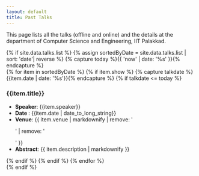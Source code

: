 ```yaml
---
layout: default
title: Past Talks
---
```

  <script>
  MathJax = {
    tex: {inlineMath: [['$', '$'], ['\\(', '\\)']]}
  };
  </script>
<script src="https://cdn.jsdelivr.net/npm/mathjax@3/es5/tex-mml-chtml.js" integrity="sha384-Wuix6BuhrWbjDBs24bXrjf4ZQ5aFeFWBuKkFekO2t8xFU0iNaLQfp2K6/1Nxveei" crossorigin="anonymous"></script>

This page lists all the talks (offline and online) and the details at the department of Computer Science and Engineering, IIT Palakkad.

<div class="container">
 {% if site.data.talks.list %}
  {% assign sortedByDate = site.data.talks.list | sort: 'date'| reverse %}
    {% capture today %}{{ 'now' | date: '%s' }}{% endcapture %}
   <div class="row">
  {% for item in sortedByDate %}
    {% if item.show %}
    {% capture talkdate %}{{item.date | date: '%s'}}{% endcapture %}
      {% if talkdate <= today %}
	    <div class="col-md-12 m-4 border rounded  flex-md-row shadow-sm">
	    <h3>{{item.title}} </h3>
	   <ul> 
	    <li> <strong>Speaker</strong>: {{item.speaker}} </li> 
	    <li> <strong>Date </strong>: {{item.date | date_to_long_string}}  </li>
	    <li> <strong> Venue</strong>:  {{ item.venue | markdownify |  remove: '<p>' | remove: '</p>' }}  </li>
	    <li> <strong> Abstract</strong>:  {{ item.description | markdownify }}  </li>
	   </ul>
     </div>
    {% endif %}
    {% endif %}
  {% endfor %}
   </div>
 {% endif %}
</div>

